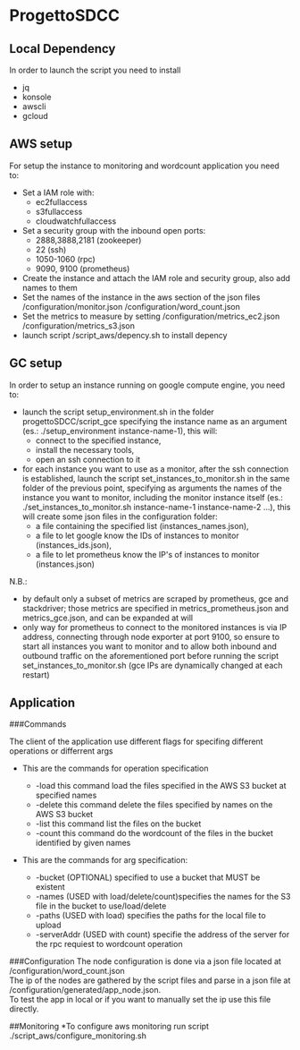 # ProgettoSDCC

## Local Dependency
In order to launch the script you need to install

* jq
* konsole
* awscli
* gcloud

## AWS setup
For setup the instance to monitoring and wordcount application you need to:

* Set a IAM role with:
    - ec2fullaccess 
    - s3fullaccess
    - cloudwatchfullaccess
* Set a security group with the inbound open ports:
    - 2888,3888,2181 (zookeeper)
    - 22 (ssh) 
    - 1050-1060 (rpc)
    - 9090, 9100 (prometheus)
* Create the instance and attach the IAM role and security group, also add names to them
* Set the names of the instance in the aws section of the json files /configuration/monitor.json /configuration/word_count.json
* Set the metrics to measure by setting /configuration/metrics_ec2.json /configuration/metrics_s3.json
* launch script /script_aws/depency.sh to install depency

## GC setup
In order to setup an instance running on google compute engine, you need to:

* launch the script setup_environment.sh in the folder progettoSDCC/script_gce specifying the instance name as an argument (es.: ./setup_environment instance-name-1), this will:
	- connect to the specified instance, 
	- install the necessary tools,
	- open an ssh connection to it
* for each instance you want to use as a monitor, after the ssh connection is established, launch the script set_instances_to_monitor.sh in the same folder of the previous point, specifying as arguments the names of the instance you want to monitor, including the monitor instance itself (es.: ./set_instances_to_monitor.sh instance-name-1 instance-name-2 ...), this will create some json files in the configuration folder:
	- a file containing the specified list (instances_names.json),
	- a file to let google know the IDs of instances to monitor (instances_ids.json),
	- a file to let prometheus know the IP's of instances to monitor (instances.json)

N.B.: 
-	by default only a subset of metrics are scraped by prometheus, gce and stackdriver; those metrics are specified in metrics_prometheus.json and metrics_gce.json, and can be expanded at will
-	only way for prometheus to connect to the monitored instances is via IP address, connecting through node exporter at port 9100, so ensure to start all instances you want to monitor and to allow both inbound and outbound traffic on the aforementioned port before running the script set_instances_to_monitor.sh (gce IPs are dynamically changed at each restart)

## Application

###Commands

The client of the application use different flags for specifing different operations or differrent args

* This are the commands for operation specification
    * -load this command load the files specified in the AWS S3 bucket at specified names
    * -delete this command delete the files specified by names on the AWS S3 bucket
    * -list this command list the files on the bucket
    * -count this command do the wordcount of the files in the bucket identified by given names

* This are the commands for arg specification:
    * -bucket (OPTIONAL) specified to use a bucket that MUST be existent
    * -names (USED with load/delete/count)specifies the names for the S3 file in the bucket to use/load/delete
    * -paths (USED with load) specifies the paths for the local file to upload
    * -serverAddr (USED with count) specifie the address of the server for the rpc requiest to wordcount operation

###Configuration
The node configuration is done via a json file located at /configuration/word_count.json  
The ip of the nodes are gathered by the script files and parse in a json file at /configuration/generated/app_node.json.  
To test the app in local or if you want to manually set the ip use this file directly.  

##Monitoring
*To configure aws monitoring run script ./script_aws/configure_monitoring.sh
